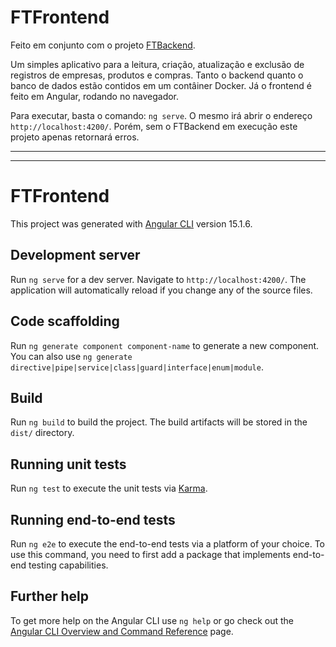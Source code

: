 # FTFrontend

Feito em conjunto com o projeto [FTBackend](https://github.com/Zem1991/FTBackend).

Um simples aplicativo para a leitura, criação, atualização e exclusão de registros de empresas, produtos e compras.
Tanto o backend quanto o banco de dados estão contidos em um contâiner Docker. Já o frontend é feito em Angular, rodando no navegador.

Para executar, basta o comando: `ng serve`. O mesmo irá abrir o endereço `http://localhost:4200/`.
Porém, sem o FTBackend em execução este projeto apenas retornará erros.

--  --
--  --

# FTFrontend

This project was generated with [Angular CLI](https://github.com/angular/angular-cli) version 15.1.6.

## Development server

Run `ng serve` for a dev server. Navigate to `http://localhost:4200/`. The application will automatically reload if you change any of the source files.

## Code scaffolding

Run `ng generate component component-name` to generate a new component. You can also use `ng generate directive|pipe|service|class|guard|interface|enum|module`.

## Build

Run `ng build` to build the project. The build artifacts will be stored in the `dist/` directory.

## Running unit tests

Run `ng test` to execute the unit tests via [Karma](https://karma-runner.github.io).

## Running end-to-end tests

Run `ng e2e` to execute the end-to-end tests via a platform of your choice. To use this command, you need to first add a package that implements end-to-end testing capabilities.

## Further help

To get more help on the Angular CLI use `ng help` or go check out the [Angular CLI Overview and Command Reference](https://angular.io/cli) page.
